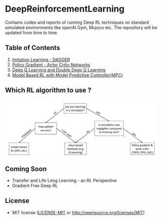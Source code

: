 # DeepReinforcementLearning
Contains codes and reports of running Deep RL techniques on standard simulated environments like openAI Gym, Mujoco etc. The repository will be updated from time to time.




## Table of Contents

1. [Imitation Learning - DAGGER](https://github.com/vaisakh-shaj/DeepReinforcementLearning/tree/master/1_BehaviourCloning_DAGGER)
2. [Policy Gradient - Actor Critic Networks](https://github.com/vaisakh-shaj/DeepReinforcementLearning/tree/master/2_Actor_Critic_and_Policy_Gradient)
3. [Deep Q Learning and Double Deep Q Learning](https://github.com/vaisakh-shaj/DeepReinforcementLearning/tree/master/3_Deep_Double_Q_Learning_Atari_Games)
4. [Model Based RL with Model Predictive Controller(MPC)](https://github.com/vaisakh-shaj/DeepReinforcementLearning/tree/master/4_ModelBasedRL_OptimalControllers)


## Which RL algorithm to use ?

![](Images/whichRL.png)

## Coming Soon

- Transfer and Life Long Learning - an RL Perspective
- Gradient Free Deep RL

## License

- MIT license ([LICENSE-MIT](https://github.com/vaisakh-shaj/DeepReinforcementLearning/blob/master/LICENSE-MIT.md) or http://opensource.org/licenses/MIT)
